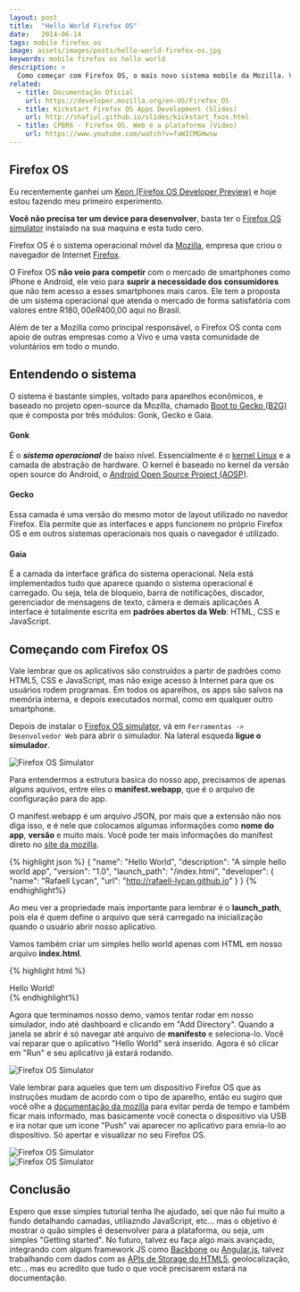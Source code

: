 ```yaml
---
layout: post
title:  "Hello World Firefox OS"
date:   2014-06-14
tags: mobile firefox_os
image: assets/images/posts/hello-world-firefox-os.jpg
keywords: mobile firefox os hello world
description: >
  Como começar com Firefox OS, o mais novo sistema mobile da Mozilla. Vamos criar o primeiro aplicativo e entender o sistema operacional Firefox OS e suas peculiaridades.
related:
  - title: Documentação Oficial
    url: https://developer.mozilla.org/en-US/Firefox_OS
  - title: Kickstart Firefox OS Apps Development (Slides)
    url: http://shafiul.github.io/slides/kickstart_fxos.html
  - title: CPBR6 - Firefox OS. Web é a plataforma (Video)
    url: https://www.youtube.com/watch?v=faWICMGHwsw
---
```

## Firefox OS
Eu recentemente ganhei um [Keon (Firefox OS Developer Preview)](http://www.geeksphone.com/) e hoje estou fazendo meu primeiro experimento.

**Você não precisa ter um device para desenvolver**, basta ter o [Firefox OS simulator](https://addons.mozilla.org/en-US/firefox/addon/firefox-os-simulator/) instalado na sua maquina e esta tudo cero.

Firefox OS é o sistema operacional móvel da [Mozilla](https://www.mozilla.org/), empresa que criou o navegador de Internet [Firefox](https://www.mozilla.org/firefox/).

O Firefox OS **não veio para competir** com o mercado de smartphones como iPhone e Android, ele veio para **suprir a necessidade dos consumidores** que não tem acesso a esses smartphones mais caros. Ele tem a proposta de um sistema operacional que atenda o mercado de forma satisfatória com valores entre R$180,00 e R$400,00 aqui no Brasil.

Além de ter a Mozilla como principal responsável, o Firefox OS conta com apoio de outras empresas como a Vivo e uma vasta comunidade de voluntários em todo o mundo.

## Entendendo o sistema
O sistema é bastante simples, voltado para aparelhos econômicos, e baseado no projeto open-source da Mozilla, chamado [Boot to Gecko (B2G)](https://github.com/mozilla-b2g/B2G) que é composta por três módulos: Gonk, Gecko e Gaia.

#### Gonk
É o ***sistema operacional*** de baixo nível. Essencialmente é o [kernel Linux](https://www.kernel.org/) e a camada de abstração de hardware. O kernel é baseado no kernel da versão open source do Android, o [Android Open Source Project (AOSP)](http://source.android.com/).

#### Gecko
Essa camada é uma versão do mesmo motor de layout utilizado no navedor Firefox. Ela permite que as interfaces e apps funcionem no próprio Firefox OS e em outros sistemas operacionais nos quais o navegador é utilizado.

#### Gaia
É a camada da interface gráfica do sistema operacional. Nela está implementados tudo que aparece quando o sistema operacional é carregado. Ou seja, tela de bloqueio, barra de notificações, discador, gerenciador de mensagens de texto, câmera e demais aplicações A interface é totalmente escrita em **padrões abertos da Web**: HTML, CSS e JavaScript.

## Começando com Firefox OS
Vale lembrar que os aplicativos são construídos a partir de padrões como HTML5, CSS e JavaScript, mas não exige acesso à Internet para que os usuários rodem programas. Em todos os aparelhos, os apps são salvos na memória interna, e depois executados normal, como em qualquer outro smartphone.

Depois de instalar o [Firefox OS simulator](https://addons.mozilla.org/en-US/firefox/addon/firefox-os-simulator/), vá em `Ferramentas -> Desenvolvedor Web` para abrir o simulador. Na lateral esqueda **ligue o simulador**.

<div class="center">
  <img src="/assets/images/posts/firefox_os001.png" alt="Firefox OS Simulator">
</div>

Para entendermos a estrutura basica do nosso app, precisamos de apenas alguns aquivos, entre eles o **manifest.webapp**, que é o arquivo de configuração para do app.

O manifest.webapp é um arquivo JSON, por mais que a extensão não nos diga isso, e é nele que colocamos algumas informações como **nome do app**, **versão** e muito mais. Você pode ter mais informações do manifest direto no [site da mozilla](https://developer.mozilla.org/en-US/Apps/Build/Manifest).

{% highlight json %}
{
  "name": "Hello World",
  "description": "A simple hello world app",
  "version": "1.0",
  "launch_path": "/index.html",
  "developer": {
    "name": "Rafaell Lycan",
    "url": "http://rafaell-lycan.github.io"
  }
}
{% endhighlight%}

Ao meu ver a propriedade mais importante para lembrar é o **launch_path**, pois ela é quem define o arquivo que será carregado na inicialização quando o usuário abrir nosso aplicativo.

Vamos também criar um simples hello world apenas com HTML em nosso arquivo **index.html**.

{% highlight html %}
<!DOCTYPE html>
<html lang="pt-br">
  <head>
    <title>Hello World!</title>
  </head>
  <body>
    <div>Hello World!</div>
  </body>
</html>
{% endhighlight%}

Agora que terminamos nosso demo, vamos tentar rodar em nosso simulador, indo até dashboard e clicando em "Add Directory". Quando a janela se abrir é só navegar até arquivo de **manifesto** e seleciona-lo. Você vai reparar que o aplicativo "Hello World" será inserido. Agora é só clicar em "Run" e seu aplicativo já estará rodando.

<div class="center">
  <img src="/assets/images/posts/firefox_os002.png" alt="Firefox OS Simulator">
</div>

Vale lembrar para aqueles que tem um dispositivo Firefox OS que as instruções mudam de acordo com o tipo de aparelho, então eu sugiro que você olhe a [documentação da mozilla](https://developer.mozilla.org/en-US/Firefox_OS/Debugging/Connecting_a_Firefox_OS_device_to_the_desktop) para evitar perda de tempo e também ficar mais informado, mas basicamente você conecta o dispositivo via USB e ira notar que um icone "Push" vai aparecer no aplicativo para envia-lo ao dispositivo. Só apertar e visualizar no seu Firefox OS.

<div class="center">
  <img src="/assets/images/posts/firefox_os003.png" alt="Firefox OS Simulator">
</div>

<div class="center">
  <img src="/assets/images/posts/firefox_os004.png" alt="Firefox OS Simulator">
</div>

## Conclusão
Espero que esse simples tutorial tenha lhe ajudado, sei que não fui muito a fundo detalhando camadas, utiliazndo JavaScript, etc... mas o objetivo é mostrar o quão simples é desenvolver para a plataforma, ou seja, um simples  "Getting started". No futuro, talvez eu faça algo mais avançado, integrando com algum framework JS como [Backbone](http://backbonejs.org/) ou [Angular.js](https://angularjs.org/), talvez trabalhando com dados com as [APIs de Storage do HTML5]({{site.url}}/2014/web-storage-html5/), geolocalização, etc... mas eu acredito que tudo o que você precisarem estará na documentação.
